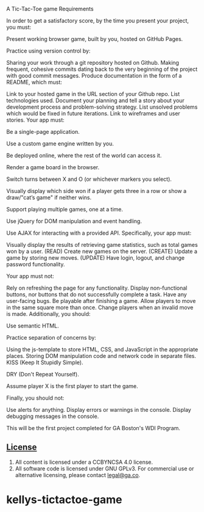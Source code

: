 A Tic-Tac-Toe game
Requirements

In order to get a satisfactory score, by the time you present your project, you must:

Present working browser game, built by you, hosted on GitHub Pages.

Practice using version control by:

Sharing your work through a git repository hosted on Github.
Making frequent, cohesive commits dating back to the very beginning of the project with good commit messages.
Produce documentation in the form of a README, which must:

Link to your hosted game in the URL section of your Github repo.
List technologies used.
Document your planning and tell a story about your development process and problem-solving strategy.
List unsolved problems which would be fixed in future iterations.
Link to wireframes and user stories.
Your app must:

Be a single-page application.

Use a custom game engine written by you.

Be deployed online, where the rest of the world can access it.

Render a game board in the browser.

Switch turns between X and O (or whichever markers you select).

Visually display which side won if a player gets three in a row or show a draw/"cat’s game" if neither wins.

Support playing multiple games, one at a time.

Use jQuery for DOM manipulation and event handling.

Use AJAX for interacting with a provided API. Specifically, your app must:

Visually display the results of retrieving game statistics, such as total games won by a user. (READ)
Create new games on the server. (CREATE)
Update a game by storing new moves. (UPDATE)
Have login, logout, and change password functionality.

Your app must not:

Rely on refreshing the page for any functionality.
Display non-functional buttons, nor buttons that do not successfully complete a task.
Have any user-facing bugs.
Be playable after finishing a game.
Allow players to move in the same square more than once.
Change players when an invalid move is made.
Additionally, you should:

Use semantic HTML.

Practice separation of concerns by:

Using the js-template to store HTML, CSS, and JavaScript in the appropriate places.
Storing DOM manipulation code and network code in separate files.
KISS (Keep It Stupidly Simple).

DRY (Don't Repeat Yourself).

Assume player X is the first player to start the game.

Finally, you should not:

Use alerts for anything.
Display errors or warnings in the console.
Display debugging messages in the console.

This will be the first project completed for GA Boston's WDI Program.
## [License](LICENSE)

1.  All content is licensed under a CC­BY­NC­SA 4.0 license.
1.  All software code is licensed under GNU GPLv3. For commercial use or
    alternative licensing, please contact legal@ga.co.
# kellys-tictactoe-game
